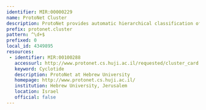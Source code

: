 ```yaml
---
identifier: MIR:00000229
name: ProtoNet Cluster
description: ProtoNet provides automatic hierarchical classification of protein sequences in the UniProt database, partitioning the protein space into clusters of similar proteins. This collection references cluster information.
prefix: protonet.cluster
pattern: ^\d+$
prefixed: 0
local_id: 4349895
resources:
 - identifier: MIR:00100288
   accessurl: http://www.protonet.cs.huji.ac.il/requested/cluster_card.php?cluster=${lid}
   keyword: Cyclotide
   description: ProtoNet at Hebrew University
   homepage: http://www.protonet.cs.huji.ac.il/
   institution: Hebrew University, Jerusalem
   location: Israel
   official: false
---
```

